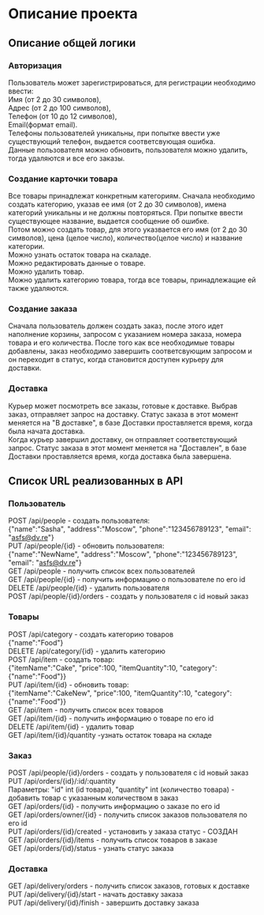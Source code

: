 # Описание проекта
## Описание общей логики
### Авторизация
Пользователь может зарегистрироваться, для регистрации необходимо ввести:</br> Имя (от 2 до 30 символов),</br> Адрес (от 2 до 100 символов),</br> Телефон (от 10 до 12 символов),</br> Email(формат email).</br>
Телефоны пользователей уникальны, при попытке ввести уже существующий телефон, выдается соответсвующая ошибка.</br>
Данные пользователя можно обновить, пользователя можно удалить, тогда удаляются и все его заказы.</br>
### Создание карточки товара
Все товары принадлежат конкретным категориям. Сначала необходимо создать категорию, указав ее имя (от 2 до 30 символов), имена категорий уникальны и не должны повторяться.
При попытке ввести существующее название, выдается сообщение об ошибке. </br>Потом можно создать товар, для этого указвается его имя (от 2 до 30 символов), цена (целое число), количество(целое число) и название категории. </br>
Можно узнать остаток товара на скаладе.</br>
Можно редактировать данные о товаре.</br>
Можно удалить товар.</br>
Можно удалить категорию товара, тогда все товары, принадлежащие ей также удаляются.</br>
### Создание заказа
Сначала пользователь должен создать заказ, после этого идет наполнение корзины, запросом с указанием номера заказа, номера товара и его количества. После того как все необходимые товары добавлены, заказ необходимо завершить соответсвующим запросом и он переходит в статус, 
когда становится доступен курьеру для доставки.</br>
### Доставка
Курьер может посмотреть все заказы, готовые к доставке. Выбрав заказ, отправляет запрос на доставку. Статус заказа в этот момент меняется на "В доставке", в базе Доставки проставляется время, когда была начата доставка.</br> 
Когда курьер завершил доставку, он отправляет соответствующий запрос. Статус заказа в этот момент меняется на "Доставлен", в базе Доставки проставляется время, когда доставка была завершена.</br>  

## Список URL реализованных в API
### Пользователь
POST  /api/people - создать пользователя:</br>
{"name":"Sasha", "address":"Moscow", "phone":"123456789123", "email": "asfs@dv.re"}</br>
PUT /api/people/{id} - обновить пользователя:</br>
{"name":"NewName", "address":"Moscow", "phone":"123456789123", "email": "asfs@dv.re"}</br>
GET  /api/people - получить список всех пользователей</br>
GET  /api/people/{id} - получить информацию о пользователе по его id</br>
DELETE /api/people/{id} - удалить пользователя</br>
POST /api/people/{id}/orders - создать у пользователя с id новый заказ</br>
### Товары
POST  /api/category - создать категорию товаров</br>
{"name":"Food"}<br>
DELETE /api/category/{id} - удалить категорию</br>
POST  /api/item - создать товар:</br>
{"itemName":"Cake", "price":100, "itemQuantity":10, "category": {"name":"Food"}}</br>
PUT /api/item/{id} - обновить товар:</br>
{"itemName":"CakeNew", "price":100, "itemQuantity":10, "category": {"name":"Food"}}</br>
GET  /api/item - получить список всех товаров</br>
GET  /api/item/{id} - получить информацию о товаре по его id</br>
DELETE /api/item/{id} - удалить товар</br>
GET  /api/item/{id}/quantity -узнать остаток товара на складе</br>
### Заказ
POST /api/people/{id}/orders - создать у пользователя с id новый заказ</br>
PUT /api/orders/{id}/:id/:quantity </br>
Параметры: "id" int (id товара), "quantity" int (количество товара) - добавить товар с указанным количеством в заказ</br>
GET  /api/orders/{id} - получить информацию о заказе по его id</br>
GET  /api/orders/owner/{id} - получить список заказов пользователя по его id</br>
PUT  /api/orders/{id}/created - установить у заказа статус - СОЗДАН</br>
GET  /api/orders/{id}/items - получить список товаров в заказе</br>
GET  /api/orders/{id}/status - узнать статус заказа</br>
### Доставка
GET  /api/delivery/orders - получить список заказов, готовых к доставке</br>
PUT  /api/delivery/{id}/start - начать доставку заказа</br>
PUT  /api/delivery/{id}/finish - завершить доставку заказа</br>